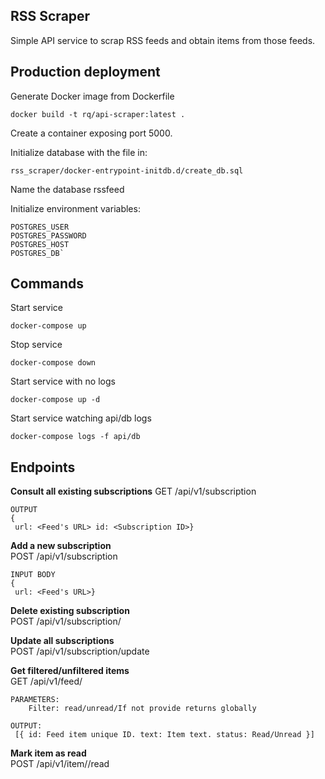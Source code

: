## RSS Scraper

Simple API service to scrap RSS feeds and obtain items from those feeds.  
  

## **Production deployment**

Generate Docker image from Dockerfile  

    docker build -t rq/api-scraper:latest .  
      

Create a container exposing port 5000.  
  
Initialize database with the file in:  

    rss_scraper/docker-entrypoint-initdb.d/create_db.sql  

  
Name the database rssfeed  
  
Initialize environment variables:  

    POSTGRES_USER  
    POSTGRES_PASSWORD  
    POSTGRES_HOST  
    POSTGRES_DB`  

  

## **Commands**

Start service  

    docker-compose up  

Stop service  

    docker-compose down  

Start service with no logs  

    docker-compose up -d

Start service watching api/db logs  

    docker-compose logs -f api/db  

  

## **Endpoints**

**Consult all existing subscriptions**
GET /api/v1/subscription  
```angular2html  
OUTPUT  
{  
 url: <Feed's URL> id: <Subscription ID>}  
```  
  
**Add a new subscription**  
POST /api/v1/subscription  
```angular2html  
INPUT BODY  
{  
 url: <Feed's URL>}  
```  
  
**Delete existing subscription**  
POST /api/v1/subscription/<Subscription ID>  
  
**Update all subscriptions**  
POST /api/v1/subscription/update  
  
  **Get filtered/unfiltered items**  
GET /api/v1/feed/<Subscription ID>  

    PARAMETERS:   
        Filter: read/unread/If not provide returns globally  
      
    OUTPUT:  
     [{ id: Feed item unique ID. text: Item text. status: Read/Unread }]

  
**Mark item as read**  
POST /api/v1/item/<Item ID>/read

